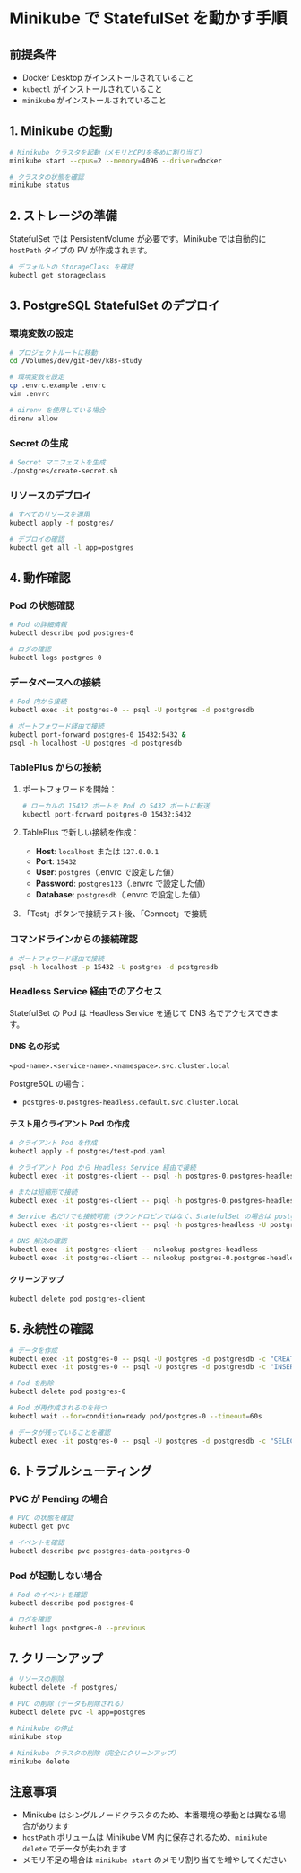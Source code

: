 # Minikube で StatefulSet を動かす手順

## 前提条件

- Docker Desktop がインストールされていること
- `kubectl` がインストールされていること
- `minikube` がインストールされていること

## 1. Minikube の起動

```bash
# Minikube クラスタを起動（メモリとCPUを多めに割り当て）
minikube start --cpus=2 --memory=4096 --driver=docker

# クラスタの状態を確認
minikube status
```

## 2. ストレージの準備

StatefulSet では PersistentVolume が必要です。Minikube では自動的に `hostPath` タイプの PV が作成されます。

```bash
# デフォルトの StorageClass を確認
kubectl get storageclass
```

## 3. PostgreSQL StatefulSet のデプロイ

### 環境変数の設定

```bash
# プロジェクトルートに移動
cd /Volumes/dev/git-dev/k8s-study

# 環境変数を設定
cp .envrc.example .envrc
vim .envrc

# direnv を使用している場合
direnv allow
```

### Secret の生成

```bash
# Secret マニフェストを生成
./postgres/create-secret.sh
```

### リソースのデプロイ

```bash
# すべてのリソースを適用
kubectl apply -f postgres/

# デプロイの確認
kubectl get all -l app=postgres
```

## 4. 動作確認

### Pod の状態確認

```bash
# Pod の詳細情報
kubectl describe pod postgres-0

# ログの確認
kubectl logs postgres-0
```

### データベースへの接続

```bash
# Pod 内から接続
kubectl exec -it postgres-0 -- psql -U postgres -d postgresdb

# ポートフォワード経由で接続
kubectl port-forward postgres-0 15432:5432 &
psql -h localhost -U postgres -d postgresdb
```

### TablePlus からの接続

1. ポートフォワードを開始：

   ```bash
   # ローカルの 15432 ポートを Pod の 5432 ポートに転送
   kubectl port-forward postgres-0 15432:5432
   ```

2. TablePlus で新しい接続を作成：

   - **Host**: `localhost` または `127.0.0.1`
   - **Port**: `15432`
   - **User**: `postgres`（.envrc で設定した値）
   - **Password**: `postgres123`（.envrc で設定した値）
   - **Database**: `postgresdb`（.envrc で設定した値）

3. 「Test」ボタンで接続テスト後、「Connect」で接続

### コマンドラインからの接続確認

```bash
# ポートフォワード経由で接続
psql -h localhost -p 15432 -U postgres -d postgresdb
```

### Headless Service 経由でのアクセス

StatefulSet の Pod は Headless Service を通じて DNS 名でアクセスできます。

#### DNS 名の形式

```
<pod-name>.<service-name>.<namespace>.svc.cluster.local
```

PostgreSQL の場合：
- `postgres-0.postgres-headless.default.svc.cluster.local`

#### テスト用クライアント Pod の作成

```bash
# クライアント Pod を作成
kubectl apply -f postgres/test-pod.yaml

# クライアント Pod から Headless Service 経由で接続
kubectl exec -it postgres-client -- psql -h postgres-0.postgres-headless.default.svc.cluster.local -U postgres -d postgresdb

# または短縮形で接続
kubectl exec -it postgres-client -- psql -h postgres-0.postgres-headless -U postgres -d postgresdb

# Service 名だけでも接続可能（ラウンドロビンではなく、StatefulSet の場合は postgres-0 に接続）
kubectl exec -it postgres-client -- psql -h postgres-headless -U postgres -d postgresdb

# DNS 解決の確認
kubectl exec -it postgres-client -- nslookup postgres-headless
kubectl exec -it postgres-client -- nslookup postgres-0.postgres-headless
```

#### クリーンアップ

```bash
kubectl delete pod postgres-client
```

## 5. 永続性の確認

```bash
# データを作成
kubectl exec -it postgres-0 -- psql -U postgres -d postgresdb -c "CREATE TABLE test (id int);"
kubectl exec -it postgres-0 -- psql -U postgres -d postgresdb -c "INSERT INTO test VALUES (1);"

# Pod を削除
kubectl delete pod postgres-0

# Pod が再作成されるのを待つ
kubectl wait --for=condition=ready pod/postgres-0 --timeout=60s

# データが残っていることを確認
kubectl exec -it postgres-0 -- psql -U postgres -d postgresdb -c "SELECT * FROM test;"
```

## 6. トラブルシューティング

### PVC が Pending の場合

```bash
# PVC の状態を確認
kubectl get pvc

# イベントを確認
kubectl describe pvc postgres-data-postgres-0
```

### Pod が起動しない場合

```bash
# Pod のイベントを確認
kubectl describe pod postgres-0

# ログを確認
kubectl logs postgres-0 --previous
```

## 7. クリーンアップ

```bash
# リソースの削除
kubectl delete -f postgres/

# PVC の削除（データも削除される）
kubectl delete pvc -l app=postgres

# Minikube の停止
minikube stop

# Minikube クラスタの削除（完全にクリーンアップ）
minikube delete
```

## 注意事項

- Minikube はシングルノードクラスタのため、本番環境の挙動とは異なる場合があります
- `hostPath` ボリュームは Minikube VM 内に保存されるため、`minikube delete` でデータが失われます
- メモリ不足の場合は `minikube start` のメモリ割り当てを増やしてください
